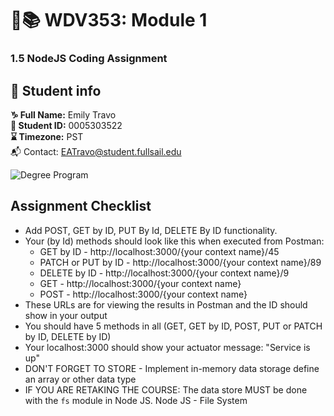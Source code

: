 # 🔐📚 WDV353: Module 1

### 1.5 NodeJS Coding Assignment

## 🔗 Student info

**♑ Full Name:** Emily Travo <br>
**🔑 Student ID:** 0005303522 <br>
**⌛ Timezone:** PST <br>
📬 Contact: EATravo@student.fullsail.edu

![Degree Program](https://img.shields.io/badge/Degree-Web%20Development-orange?logo=gnometerminal)
<br>

## Assignment Checklist

- Add POST, GET by ID, PUT By Id, DELETE By ID functionality.
- Your (by Id) methods should look like this when executed from Postman:
  - GET by ID - http://localhost:3000/{your context name}/45
  - PATCH or PUT by ID - http://localhost:3000/{your context name}/89
  - DELETE by ID - http://localhost:3000/{your context name}/9
  - GET - http://localhost:3000/{your context name}
  - POST - http://localhost:3000/{your context name}
- These URLs are for viewing the results in Postman and the ID should show in your output
- You should have 5 methods in all (GET, GET by ID, POST, PUT or PATCH by ID, DELETE by ID)
- Your localhost:3000 should show your actuator message: "Service is up"
- DON'T FORGET TO STORE - Implement in-memory data storage define an array or other data type
- IF YOU ARE RETAKING THE COURSE: The data store MUST be done with the `fs` module in Node JS. Node JS - File System
